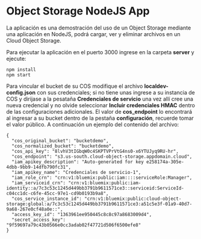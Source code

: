# Object Storage NodeJS App

La aplicación es una demostración del uso de un Object Storage mediante una aplicación en NodeJS, podrá cargar, ver y eliminar archivos en un Cloud Object Storage.

Para ejecutar la aplicación en el puerto 3000 ingrese en la carpeta **server** y ejecute:

```
npm install
npm start
```

Para vincular el bucket de su COS modifique el archivo **localdev-config.json** con sus credenciales; si no tiene unas ingrese a su instancia de COS y dirijase a la pesataña **Credenciales de servicio** una vez allí cree una nueva credencial y no olvide seleccionar **Incluir credenciales HMAC** dentro de las configuraciones adicionales. El valor de **cos_endpoint** lo encontrará al ingresar a su bucket dentro de la pestaña **configuración**, recuerde tomar el valor público. A continuación un ejemplo del contenido del archivo:

```
{
  "cos_original_bucket": "bucketdemo",
  "cos_normalized_bucket": "bucketdemo",
  "cos_api_key": "8lvhV3tIGbqW0c4SKPTVPrVtG4ns0-x6YTUJyq9RU-hr",
  "cos_endpoint": "s3.us-south.cloud-object-storage.appdomain.cloud",
  "iam_apikey_description": "Auto-generated for key e258174a-305e-4dbb-9bb9-14dfb790fc31",
  "iam_apikey_name": "Credenciales de servicio-1",
  "iam_role_crn": "crn:v1:bluemix:public:iam::::serviceRole:Manager",
  "iam_serviceid_crn": "crn:v1:bluemix:public:iam-identity::a/7c3c53c1245d449bb3791b9611571ce3::serviceid:ServiceId-c04cc1dc-c6fe-45cc-97e1-cd9b0193b9a8",
  "cos_service_instance_id": "crn:v1:bluemix:public:cloud-object-storage:global:a/7c3c53c1245d449bb3791b9611571ce3:a51c5e3f-01a9-40d7-9a68-267e0cf48a0e::",
  "access_key_id": "1363961ee950445c8c8c97a8683009d4",
  "secret_access_key": "9f59697a79c43b0566e0cc3adab02f47721d506f6500efe8"
}
```
